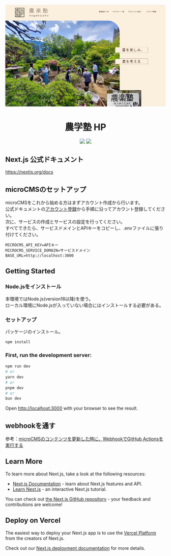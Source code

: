 <img src="./doc/images/top_image.png" />

<div align="center">
  <h1>農学塾 HP</h1>
  <img src="https://img.shields.io/badge/Next.js-14.0.1-000000.svg?logo=next.js&style=plastic">
  <img src="https://img.shields.io/badge/React-18.x-61DAFB.svg?logo=react&style=plastic">
</div>

## Next.js 公式ドキュメント
https://nextjs.org/docs

## microCMSのセットアップ

microCMSをこれから始める方はまずアカウント作成から行います。  
公式ドキュメントの[アカウント登録](https://document.microcms.io/manual/signup)から手順に沿ってアカウント登録してください。  
次に、サービスの作成とサービスの設定を行ってください。  
すべてできたら、サービスドメインとAPIキーをコピーし、.envファイルに張り付けてください。

```config
MICROCMS_API_KEY=APIキー
MICROCMS_SERVICE_DOMAIN=サービスドメイン
BASE_URL=http://localhost:3000
```

## Getting Started

### Node.jsをインストール

本環境ではNode.js(version18以降)を使う。  
ローカル環境にNode.jsが入っていない場合にはインストールする必要がある。

### セットアップ

パッケージのインストール。

```bash
npm install
```

### First, run the development server:

```bash
npm run dev
# or
yarn dev
# or
pnpm dev
# or
bun dev
```

Open [http://localhost:3000](http://localhost:3000) with your browser to see the result.

## webhookを通す
参考：[microCMSのコンテンツを更新した時に、WebhookでGitHub Actionsを実行する](https://kimulaco.com/post/microcms-webhook-to-github-actions/)

## Learn More

To learn more about Next.js, take a look at the following resources:

- [Next.js Documentation](https://nextjs.org/docs) - learn about Next.js features and API.
- [Learn Next.js](https://nextjs.org/learn) - an interactive Next.js tutorial.

You can check out [the Next.js GitHub repository](https://github.com/vercel/next.js/) - your feedback and contributions are welcome!

## Deploy on Vercel

The easiest way to deploy your Next.js app is to use the [Vercel Platform](https://vercel.com/new?utm_medium=default-template&filter=next.js&utm_source=create-next-app&utm_campaign=create-next-app-readme) from the creators of Next.js.

Check out our [Next.js deployment documentation](https://nextjs.org/docs/deployment) for more details.

